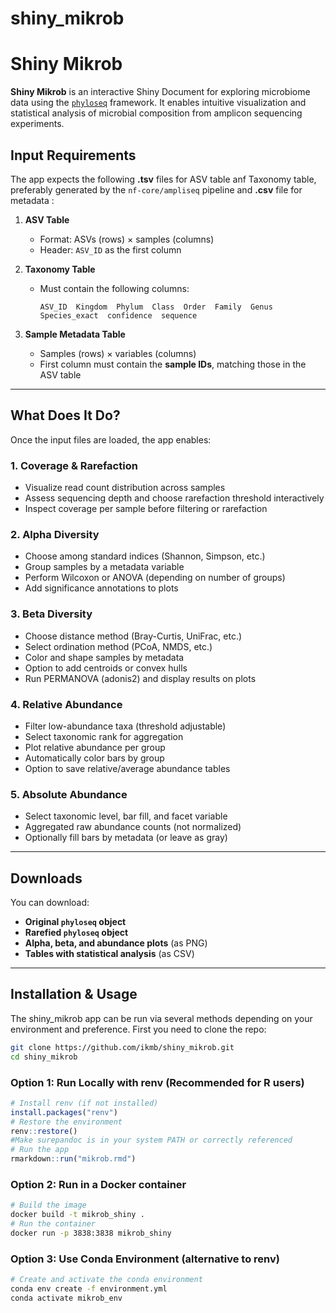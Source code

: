 # shiny_mikrob

# Shiny Mikrob

**Shiny Mikrob** is an interactive Shiny Document for exploring microbiome data using the [`phyloseq`](https://joey711.github.io/phyloseq/) framework. It enables intuitive visualization and statistical analysis of microbial composition from amplicon sequencing experiments.

## Input Requirements

The app expects the following **.tsv** files for ASV table anf Taxonomy table, preferably generated by the `nf-core/ampliseq` pipeline and **.csv** file for metadata :

1. **ASV Table**  
   - Format: ASVs (rows) × samples (columns)  
   - Header: `ASV_ID` as the first column

2. **Taxonomy Table**  
   - Must contain the following columns:  
     ```
     ASV_ID  Kingdom  Phylum  Class  Order  Family  Genus  Species_exact  confidence  sequence
     ```

3. **Sample Metadata Table**  
   - Samples (rows) × variables (columns)  
   - First column must contain the **sample IDs**, matching those in the ASV table

---

## What Does It Do?

Once the input files are loaded, the app enables:


### 1. **Coverage & Rarefaction**
- Visualize read count distribution across samples
- Assess sequencing depth and choose rarefaction threshold interactively
- Inspect coverage per sample before filtering or rarefaction

### 2. **Alpha Diversity**
- Choose among standard indices (Shannon, Simpson, etc.)
- Group samples by a metadata variable
- Perform Wilcoxon or ANOVA (depending on number of groups)
- Add significance annotations to plots

### 3. **Beta Diversity**
- Choose distance method (Bray-Curtis, UniFrac, etc.)
- Select ordination method (PCoA, NMDS, etc.)
- Color and shape samples by metadata
- Option to add centroids or convex hulls
- Run PERMANOVA (adonis2) and display results on plots

### 4. **Relative Abundance**
- Filter low-abundance taxa (threshold adjustable)
- Select taxonomic rank for aggregation
- Plot relative abundance per group
- Automatically color bars by group
- Option to save relative/average abundance tables

### 5. **Absolute Abundance**
- Select taxonomic level, bar fill, and facet variable
- Aggregated raw abundance counts (not normalized)
- Optionally fill bars by metadata (or leave as gray)

---

## Downloads

You can download:

- **Original `phyloseq` object**
- **Rarefied `phyloseq` object**
- **Alpha, beta, and abundance plots** (as PNG)
- **Tables with statistical analysis** (as CSV)

---

## Installation & Usage

The shiny_mikrob app can be run via several methods depending on your environment and preference.
First you need to clone the repo: 

```bash
git clone https://github.com/ikmb/shiny_mikrob.git
cd shiny_mikrob
```


### Option 1: Run Locally with renv (Recommended for R users)
```r
# Install renv (if not installed)
install.packages("renv")
# Restore the environment
renv::restore()
#Make surepandoc is in your system PATH or correctly referenced 
# Run the app
rmarkdown::run("mikrob.rmd")
```

### Option 2: Run in a Docker container
```bash
# Build the image
docker build -t mikrob_shiny .
# Run the container
docker run -p 3838:3838 mikrob_shiny
```

### Option 3: Use Conda Environment (alternative to renv)
```bash
# Create and activate the conda environment
conda env create -f environment.yml
conda activate mikrob_env
```